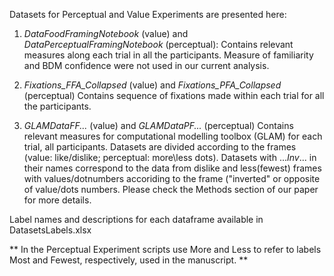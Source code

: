 Datasets for Perceptual and Value Experiments are presented here:

1. <i>DataFoodFramingNotebook</i> (value) and <i>DataPerceptualFramingNotebook</i> (perceptual): 
Contains relevant measures along each trial in all the participants. Measure of familiarity and BDM confidence were not used in our current analysis.

2. <i>Fixations_FFA_Collapsed</i> (value) and <i>Fixations_PFA_Collapsed</i> (perceptual)
Contains sequence of fixations made within each trial for all the participants.

3. <i>GLAMDataFF...</i> (value) and <i>GLAMDataPF...</i> (perceptual)
Contains relevant measures for computational modelling toolbox (GLAM) for each trial, all participants. Datasets are divided according to the frames (value: like/dislike; perceptual: more\less dots). Datasets with ..._Inv_... in their names correspond to the data from dislike and less(fewest) frames with values/dotnumbers accoriding to the frame ("inverted" or opposite of value/dots numbers. Please check the Methods section of our paper for more details. 

Label names and descriptions for each dataframe available in DatasetsLabels.xlsx   

** In the Perceptual Experiment scripts use More and Less to refer to labels Most and Fewest, respectively, used in the manuscript. **
